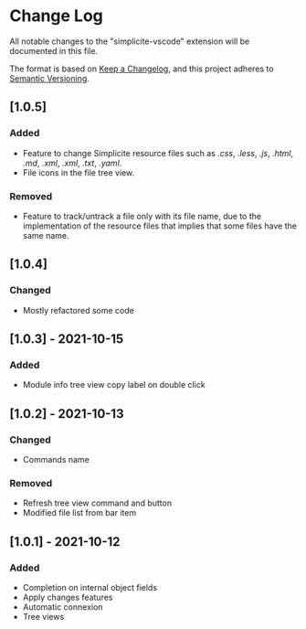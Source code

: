 # Change Log
All notable changes to the "simplicite-vscode" extension will be documented in this file.

The format is based on [Keep a Changelog](https://keepachangelog.com/en/1.0.0/),
and this project adheres to [Semantic Versioning](https://semver.org/spec/v2.0.0.html).

## [1.0.5]
### Added
- Feature to change Simplicite resource files such as *.css*, *.less*, *.js*, *.html*, *.md*, *.xml*, *.xml*, *.txt*, *.yaml*.
- File icons in the file tree view. 

### Removed
- Feature to track/untrack a file only with its file name, due to the implementation of the resource files that implies that some files have the same name.

## [1.0.4]
### Changed
- Mostly refactored some code

## [1.0.3] - 2021-10-15
### Added
- Module info tree view copy label on double click 

## [1.0.2] - 2021-10-13
### Changed
- Commands name
### Removed
- Refresh tree view command and button
- Modified file list from bar item

## [1.0.1] - 2021-10-12
### Added
- Completion on internal object fields
- Apply changes features
- Automatic connexion
- Tree views